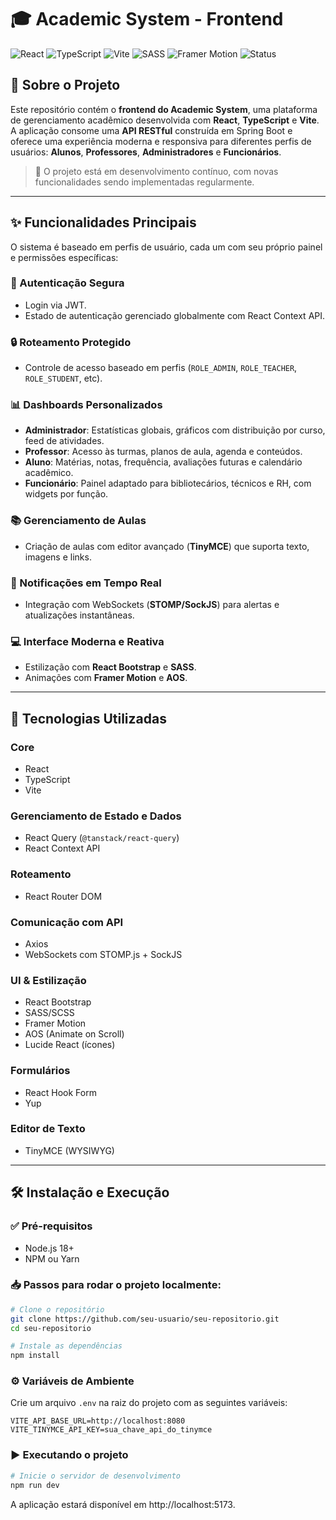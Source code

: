 # 🎓 Academic System - Frontend

![React](https://img.shields.io/badge/React-18.x-61DAFB?logo=react)
![TypeScript](https://img.shields.io/badge/TypeScript-4.x-3178C6?logo=typescript)
![Vite](https://img.shields.io/badge/Vite-4.x-646CFF?logo=vite&logoColor=white)
![SASS](https://img.shields.io/badge/SASS-%23CC6699?logo=sass&logoColor=white)
![Framer Motion](https://img.shields.io/badge/Framer--Motion-Animações-black?logo=framer&label=Animations)
![Status](https://img.shields.io/badge/Status-Em%20Desenvolvimento-yellow)

## 📘 Sobre o Projeto

Este repositório contém o **frontend do Academic System**, uma plataforma de gerenciamento acadêmico desenvolvida com **React**, **TypeScript** e **Vite**. A aplicação consome uma **API RESTful** construída em Spring Boot e oferece uma experiência moderna e responsiva para diferentes perfis de usuários: **Alunos**, **Professores**, **Administradores** e **Funcionários**.

> 🔧 O projeto está em desenvolvimento contínuo, com novas funcionalidades sendo implementadas regularmente.

---

## ✨ Funcionalidades Principais

O sistema é baseado em perfis de usuário, cada um com seu próprio painel e permissões específicas:

### 🔐 Autenticação Segura
- Login via JWT.
- Estado de autenticação gerenciado globalmente com React Context API.

### 🔒 Roteamento Protegido
- Controle de acesso baseado em perfis (`ROLE_ADMIN`, `ROLE_TEACHER`, `ROLE_STUDENT`, etc).

### 📊 Dashboards Personalizados
- **Administrador**: Estatísticas globais, gráficos com distribuição por curso, feed de atividades.
- **Professor**: Acesso às turmas, planos de aula, agenda e conteúdos.
- **Aluno**: Matérias, notas, frequência, avaliações futuras e calendário acadêmico.
- **Funcionário**: Painel adaptado para bibliotecários, técnicos e RH, com widgets por função.

### 📚 Gerenciamento de Aulas
- Criação de aulas com editor avançado (**TinyMCE**) que suporta texto, imagens e links.

### 📨 Notificações em Tempo Real
- Integração com WebSockets (**STOMP/SockJS**) para alertas e atualizações instantâneas.

### 💻 Interface Moderna e Reativa
- Estilização com **React Bootstrap** e **SASS**.
- Animações com **Framer Motion** e **AOS**.

---

## 🚀 Tecnologias Utilizadas

### Core
- React
- TypeScript
- Vite

### Gerenciamento de Estado e Dados
- React Query (`@tanstack/react-query`)
- React Context API

### Roteamento
- React Router DOM

### Comunicação com API
- Axios
- WebSockets com STOMP.js + SockJS

### UI & Estilização
- React Bootstrap
- SASS/SCSS
- Framer Motion
- AOS (Animate on Scroll)
- Lucide React (ícones)

### Formulários
- React Hook Form
- Yup

### Editor de Texto
- TinyMCE (WYSIWYG)

---

## 🛠️ Instalação e Execução

### ✅ Pré-requisitos

- Node.js 18+
- NPM ou Yarn

### 📥 Passos para rodar o projeto localmente:

```bash
# Clone o repositório
git clone https://github.com/seu-usuario/seu-repositorio.git
cd seu-repositorio

# Instale as dependências
npm install
```

### ⚙ ️Variáveis de Ambiente
Crie um arquivo `.env` na raiz do projeto com as seguintes variáveis:

```env
VITE_API_BASE_URL=http://localhost:8080
VITE_TINYMCE_API_KEY=sua_chave_api_do_tinymce
```
### ▶️ Executando o projeto
```bash
# Inicie o servidor de desenvolvimento
npm run dev
```
A aplicação estará disponível em http://localhost:5173.

